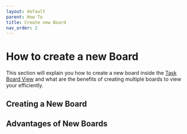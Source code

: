```yaml
---
layout: default
parent: How To
title: Create new Board
nav_order: 2
---
```


# How to create a new Board

This section will explain you how to create a new board inside the [Task Board View](../Features/Task_Board_Pane.md#active-board-section) and what are the benefits of creating multiple boards to view your efficiently.

## Creating a New Board

## Advantages of New Boards

